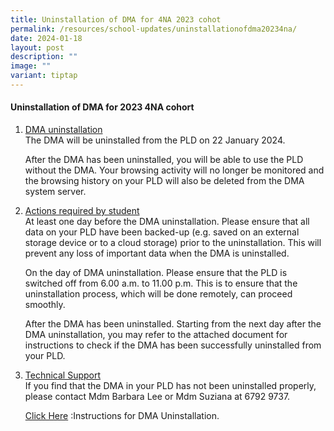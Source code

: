 ```yaml
---
title: Uninstallation of DMA for 4NA 2023 cohot
permalink: /resources/school-updates/uninstallationofdma20234na/
date: 2024-01-18
layout: post
description: ""
image: ""
variant: tiptap
---
```

<h4><strong>Uninstallation of DMA for 2023 4NA cohort</strong></h4><ol data-tight="true" class="tight"><li><p><u>DMA uninstallation</u><br>The DMA will be uninstalled from the PLD on 22 January 2024.</p><p>After the DMA has been uninstalled, you will be able to use the PLD without the DMA. Your browsing activity will no longer be monitored and the browsing history on your PLD will also be deleted from the DMA system server.</p></li><li><p><u>Actions required by student</u><br>At least one day before the DMA uninstallation. Please ensure that all data on your PLD have been backed-up (e.g. saved on an external<br>storage device or to a cloud storage) prior to the uninstallation. This will prevent any loss of important data when the DMA is uninstalled.</p><p>On the day of DMA uninstallation. Please ensure that the PLD is switched off from 6.00 a.m. to 11.00 p.m. This is to ensure that the uninstallation process, which will be done remotely, can proceed smoothly.</p><p>After the DMA has been uninstalled. Starting from the next day after the DMA uninstallation, you may refer to the attached document for instructions to check if the DMA has been successfully uninstalled from your PLD.</p><p></p></li><li><p><u>Technical Support</u><br>If you find that the DMA in your PLD has not been uninstalled properly, please contact Mdm Barbara Lee or Mdm Suziana at 6792 9737.</p><p><a href="https://drive.google.com/file/d/1ymJRyg6edosI8Tjh3j-CUOeH_ONiNLY0/view?usp=sharing" rel="noopener noreferrer nofollow" target="_blank">Click Here</a> :Instructions for DMA Uninstallation.</p></li></ol><p></p><p></p>